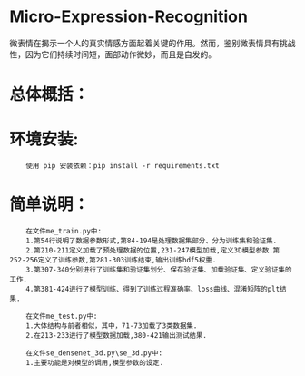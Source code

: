 # Micro-Expression-Recognition
微表情在揭示一个人的真实情感方面起着关键的作用。然而，鉴别微表情具有挑战性，因为它们持续时间短，面部动作微妙，而且是自发的。
# 总体概括：

# 环境安装:
        使用 pip 安装依赖：pip install -r requirements.txt
# 简单说明：
        在文件me_train.py中:
        1.第54行说明了数据参数形式,第84-194是处理数据集部分、分为训练集和验证集.
        2.第210-211定义加载了预处理数据的位置,231-247模型加载,定义3D模型参数.第252-256定义了训练参数,第281-303训练结束,输出训练hdf5权重.
        3.第307-340分别进行了训练集和验证集划分、保存验证集、加载验证集、定义验证集的工作.
        4.第381-424进行了模型训练、得到了训练过程准确率、loss曲线、混淆矩阵的plt结果.
       
        在文件me_test.py中:
        1.大体结构与前者相似，其中，71-73加载了3类数据集.
        2.在213-233进行了模型数据加载,380-421输出测试结果.
       
        在文件se_densenet_3d.py\se_3d.py中:
        1.主要功能是对模型的调用,模型参数的设定.

